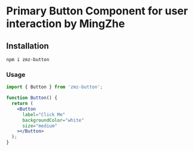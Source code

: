 # Primary Button Component for user interaction by MingZhe

## Installation

```
npm i zmz-button
```

### Usage

```jsx
import { Button } from 'zmz-button';

function Button() {
  return (
    <Button
      label="Click Me"
      backgroundColor="white"
      size="medium"
    ></Button>
  );
}
```
